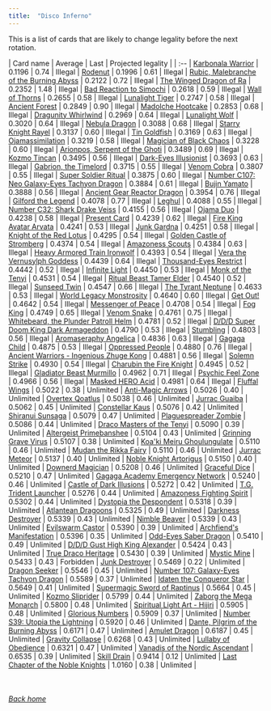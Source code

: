 ```yaml
---
title:  "Disco Inferno"
---
```


This is a list of cards that are likely to change legality before the next rotation.

| Card name | Average | Last | Projected legality |
| :-- |
[Karbonala Warrior](https://db.ygoprodeck.com/card/?search=Karbonala%20Warrior) | 0.1196 | 0.74 | Illegal |
[Rodenut](https://db.ygoprodeck.com/card/?search=Rodenut) | 0.1996 | 0.61 | Illegal |
[Rubic, Malebranche of the Burning Abyss](https://db.ygoprodeck.com/card/?search=Rubic,%20Malebranche%20of%20the%20Burning%20Abyss) | 0.2122 | 0.72 | Illegal |
[The Winged Dragon of Ra](https://db.ygoprodeck.com/card/?search=The%20Winged%20Dragon%20of%20Ra) | 0.2352 | 1.48 | Illegal |
[Bad Reaction to Simochi](https://db.ygoprodeck.com/card/?search=Bad%20Reaction%20to%20Simochi) | 0.2618 | 0.59 | Illegal |
[Wall of Thorns](https://db.ygoprodeck.com/card/?search=Wall%20of%20Thorns) | 0.2655 | 0.58 | Illegal |
[Lunalight Tiger](https://db.ygoprodeck.com/card/?search=Lunalight%20Tiger) | 0.2747 | 0.58 | Illegal |
[Ancient Forest](https://db.ygoprodeck.com/card/?search=Ancient%20Forest) | 0.2849 | 0.90 | Illegal |
[Madolche Hootcake](https://db.ygoprodeck.com/card/?search=Madolche%20Hootcake) | 0.2853 | 0.68 | Illegal |
[Dragunity Whirlwind](https://db.ygoprodeck.com/card/?search=Dragunity%20Whirlwind) | 0.2969 | 0.64 | Illegal |
[Lunalight Wolf](https://db.ygoprodeck.com/card/?search=Lunalight%20Wolf) | 0.3020 | 0.64 | Illegal |
[Nebula Dragon](https://db.ygoprodeck.com/card/?search=Nebula%20Dragon) | 0.3088 | 0.68 | Illegal |
[Starry Knight Rayel](https://db.ygoprodeck.com/card/?search=Starry%20Knight%20Rayel) | 0.3137 | 0.60 | Illegal |
[Tin Goldfish](https://db.ygoprodeck.com/card/?search=Tin%20Goldfish) | 0.3169 | 0.63 | Illegal |
[Ojamassimilation](https://db.ygoprodeck.com/card/?search=Ojamassimilation) | 0.3219 | 0.58 | Illegal |
[Magician of Black Chaos](https://db.ygoprodeck.com/card/?search=Magician%20of%20Black%20Chaos) | 0.3228 | 0.60 | Illegal |
[Arionpos, Serpent of the Ghoti](https://db.ygoprodeck.com/card/?search=Arionpos,%20Serpent%20of%20the%20Ghoti) | 0.3489 | 0.69 | Illegal |
[Kozmo Tincan](https://db.ygoprodeck.com/card/?search=Kozmo%20Tincan) | 0.3495 | 0.56 | Illegal |
[Dark-Eyes Illusionist](https://db.ygoprodeck.com/card/?search=Dark-Eyes%20Illusionist) | 0.3693 | 0.63 | Illegal |
[Gabrion, the Timelord](https://db.ygoprodeck.com/card/?search=Gabrion,%20the%20Timelord) | 0.3715 | 0.55 | Illegal |
[Venom Cobra](https://db.ygoprodeck.com/card/?search=Venom%20Cobra) | 0.3807 | 0.55 | Illegal |
[Super Soldier Ritual](https://db.ygoprodeck.com/card/?search=Super%20Soldier%20Ritual) | 0.3875 | 0.60 | Illegal |
[Number C107: Neo Galaxy-Eyes Tachyon Dragon](https://db.ygoprodeck.com/card/?search=Number%20C107:%20Neo%20Galaxy-Eyes%20Tachyon%20Dragon) | 0.3884 | 0.61 | Illegal |
[Bujin Yamato](https://db.ygoprodeck.com/card/?search=Bujin%20Yamato) | 0.3888 | 0.56 | Illegal |
[Ancient Gear Reactor Dragon](https://db.ygoprodeck.com/card/?search=Ancient%20Gear%20Reactor%20Dragon) | 0.3954 | 0.76 | Illegal |
[Gilford the Legend](https://db.ygoprodeck.com/card/?search=Gilford%20the%20Legend) | 0.4078 | 0.77 | Illegal |
[Leghul](https://db.ygoprodeck.com/card/?search=Leghul) | 0.4088 | 0.55 | Illegal |
[Number C32: Shark Drake Veiss](https://db.ygoprodeck.com/card/?search=Number%20C32:%20Shark%20Drake%20Veiss) | 0.4155 | 0.56 | Illegal |
[Ojama Duo](https://db.ygoprodeck.com/card/?search=Ojama%20Duo) | 0.4238 | 0.58 | Illegal |
[Present Card](https://db.ygoprodeck.com/card/?search=Present%20Card) | 0.4239 | 0.62 | Illegal |
[Fire King Avatar Arvata](https://db.ygoprodeck.com/card/?search=Fire%20King%20Avatar%20Arvata) | 0.4241 | 0.53 | Illegal |
[Junk Gardna](https://db.ygoprodeck.com/card/?search=Junk%20Gardna) | 0.4251 | 0.58 | Illegal |
[Knight of the Red Lotus](https://db.ygoprodeck.com/card/?search=Knight%20of%20the%20Red%20Lotus) | 0.4295 | 0.54 | Illegal |
[Golden Castle of Stromberg](https://db.ygoprodeck.com/card/?search=Golden%20Castle%20of%20Stromberg) | 0.4374 | 0.54 | Illegal |
[Amazoness Scouts](https://db.ygoprodeck.com/card/?search=Amazoness%20Scouts) | 0.4384 | 0.63 | Illegal |
[Heavy Armored Train Ironwolf](https://db.ygoprodeck.com/card/?search=Heavy%20Armored%20Train%20Ironwolf) | 0.4393 | 0.54 | Illegal |
[Vera the Vernusylph Goddess](https://db.ygoprodeck.com/card/?search=Vera%20the%20Vernusylph%20Goddess) | 0.4439 | 0.64 | Illegal |
[Thousand-Eyes Restrict](https://db.ygoprodeck.com/card/?search=Thousand-Eyes%20Restrict) | 0.4442 | 0.52 | Illegal |
[Infinite Light](https://db.ygoprodeck.com/card/?search=Infinite%20Light) | 0.4450 | 0.53 | Illegal |
[Monk of the Tenyi](https://db.ygoprodeck.com/card/?search=Monk%20of%20the%20Tenyi) | 0.4531 | 0.54 | Illegal |
[Ritual Beast Tamer Elder](https://db.ygoprodeck.com/card/?search=Ritual%20Beast%20Tamer%20Elder) | 0.4540 | 0.52 | Illegal |
[Sunseed Twin](https://db.ygoprodeck.com/card/?search=Sunseed%20Twin) | 0.4547 | 0.66 | Illegal |
[The Tyrant Neptune](https://db.ygoprodeck.com/card/?search=The%20Tyrant%20Neptune) | 0.4633 | 0.53 | Illegal |
[World Legacy Monstrosity](https://db.ygoprodeck.com/card/?search=World%20Legacy%20Monstrosity) | 0.4640 | 0.60 | Illegal |
[Get Out!](https://db.ygoprodeck.com/card/?search=Get%20Out!) | 0.4642 | 0.54 | Illegal |
[Messenger of Peace](https://db.ygoprodeck.com/card/?search=Messenger%20of%20Peace) | 0.4708 | 0.54 | Illegal |
[Fog King](https://db.ygoprodeck.com/card/?search=Fog%20King) | 0.4749 | 0.65 | Illegal |
[Venom Snake](https://db.ygoprodeck.com/card/?search=Venom%20Snake) | 0.4761 | 0.75 | Illegal |
[Whitebeard, the Plunder Patroll Helm](https://db.ygoprodeck.com/card/?search=Whitebeard,%20the%20Plunder%20Patroll%20Helm) | 0.4781 | 0.52 | Illegal |
[D/D/D Super Doom King Dark Armageddon](https://db.ygoprodeck.com/card/?search=D/D/D%20Super%20Doom%20King%20Dark%20Armageddon) | 0.4790 | 0.53 | Illegal |
[Stumbling](https://db.ygoprodeck.com/card/?search=Stumbling) | 0.4803 | 0.56 | Illegal |
[Aromaseraphy Angelica](https://db.ygoprodeck.com/card/?search=Aromaseraphy%20Angelica) | 0.4836 | 0.63 | Illegal |
[Gagaga Child](https://db.ygoprodeck.com/card/?search=Gagaga%20Child) | 0.4875 | 0.53 | Illegal |
[Oppressed People](https://db.ygoprodeck.com/card/?search=Oppressed%20People) | 0.4880 | 0.76 | Illegal |
[Ancient Warriors - Ingenious Zhuge Kong](https://db.ygoprodeck.com/card/?search=Ancient%20Warriors%20-%20Ingenious%20Zhuge%20Kong) | 0.4881 | 0.56 | Illegal |
[Solemn Strike](https://db.ygoprodeck.com/card/?search=Solemn%20Strike) | 0.4930 | 0.54 | Illegal |
[Charubin the Fire Knight](https://db.ygoprodeck.com/card/?search=Charubin%20the%20Fire%20Knight) | 0.4945 | 0.52 | Illegal |
[Gladiator Beast Murmillo](https://db.ygoprodeck.com/card/?search=Gladiator%20Beast%20Murmillo) | 0.4962 | 0.71 | Illegal |
[Psychic Feel Zone](https://db.ygoprodeck.com/card/?search=Psychic%20Feel%20Zone) | 0.4966 | 0.56 | Illegal |
[Masked HERO Acid](https://db.ygoprodeck.com/card/?search=Masked%20HERO%20Acid) | 0.4981 | 0.64 | Illegal |
[Fluffal Wings](https://db.ygoprodeck.com/card/?search=Fluffal%20Wings) | 0.5022 | 0.38 | Unlimited |
[Anti-Magic Arrows](https://db.ygoprodeck.com/card/?search=Anti-Magic%20Arrows) | 0.5026 | 0.40 | Unlimited |
[Overtex Qoatlus](https://db.ygoprodeck.com/card/?search=Overtex%20Qoatlus) | 0.5038 | 0.46 | Unlimited |
[Jurrac Guaiba](https://db.ygoprodeck.com/card/?search=Jurrac%20Guaiba) | 0.5062 | 0.45 | Unlimited |
[Constellar Kaus](https://db.ygoprodeck.com/card/?search=Constellar%20Kaus) | 0.5076 | 0.42 | Unlimited |
[Shiranui Sunsaga](https://db.ygoprodeck.com/card/?search=Shiranui%20Sunsaga) | 0.5079 | 0.47 | Unlimited |
[Plaguespreader Zombie](https://db.ygoprodeck.com/card/?search=Plaguespreader%20Zombie) | 0.5086 | 0.44 | Unlimited |
[Draco Masters of the Tenyi](https://db.ygoprodeck.com/card/?search=Draco%20Masters%20of%20the%20Tenyi) | 0.5090 | 0.39 | Unlimited |
[Altergeist Primebanshee](https://db.ygoprodeck.com/card/?search=Altergeist%20Primebanshee) | 0.5104 | 0.43 | Unlimited |
[Grinning Grave Virus](https://db.ygoprodeck.com/card/?search=Grinning%20Grave%20Virus) | 0.5107 | 0.38 | Unlimited |
[Koa'ki Meiru Ghoulungulate](https://db.ygoprodeck.com/card/?search=Koa'ki%20Meiru%20Ghoulungulate) | 0.5110 | 0.46 | Unlimited |
[Mudan the Rikka Fairy](https://db.ygoprodeck.com/card/?search=Mudan%20the%20Rikka%20Fairy) | 0.5110 | 0.46 | Unlimited |
[Jurrac Meteor](https://db.ygoprodeck.com/card/?search=Jurrac%20Meteor) | 0.5137 | 0.40 | Unlimited |
[Noble Knight Artorigus](https://db.ygoprodeck.com/card/?search=Noble%20Knight%20Artorigus) | 0.5150 | 0.40 | Unlimited |
[Downerd Magician](https://db.ygoprodeck.com/card/?search=Downerd%20Magician) | 0.5208 | 0.46 | Unlimited |
[Graceful Dice](https://db.ygoprodeck.com/card/?search=Graceful%20Dice) | 0.5210 | 0.47 | Unlimited |
[Gagaga Academy Emergency Network](https://db.ygoprodeck.com/card/?search=Gagaga%20Academy%20Emergency%20Network) | 0.5240 | 0.46 | Unlimited |
[Castle of Dark Illusions](https://db.ygoprodeck.com/card/?search=Castle%20of%20Dark%20Illusions) | 0.5272 | 0.42 | Unlimited |
[T.G. Trident Launcher](https://db.ygoprodeck.com/card/?search=T.G.%20Trident%20Launcher) | 0.5276 | 0.44 | Unlimited |
[Amazoness Fighting Spirit](https://db.ygoprodeck.com/card/?search=Amazoness%20Fighting%20Spirit) | 0.5302 | 0.44 | Unlimited |
[Dystopia the Despondent](https://db.ygoprodeck.com/card/?search=Dystopia%20the%20Despondent) | 0.5318 | 0.39 | Unlimited |
[Atlantean Dragoons](https://db.ygoprodeck.com/card/?search=Atlantean%20Dragoons) | 0.5325 | 0.49 | Unlimited |
[Darkness Destroyer](https://db.ygoprodeck.com/card/?search=Darkness%20Destroyer) | 0.5339 | 0.43 | Unlimited |
[Nimble Beaver](https://db.ygoprodeck.com/card/?search=Nimble%20Beaver) | 0.5339 | 0.43 | Unlimited |
[Evilswarm Castor](https://db.ygoprodeck.com/card/?search=Evilswarm%20Castor) | 0.5390 | 0.39 | Unlimited |
[Archfiend's Manifestation](https://db.ygoprodeck.com/card/?search=Archfiend's%20Manifestation) | 0.5396 | 0.35 | Unlimited |
[Odd-Eyes Saber Dragon](https://db.ygoprodeck.com/card/?search=Odd-Eyes%20Saber%20Dragon) | 0.5410 | 0.49 | Unlimited |
[D/D/D Gust High King Alexander](https://db.ygoprodeck.com/card/?search=D/D/D%20Gust%20High%20King%20Alexander) | 0.5424 | 0.43 | Unlimited |
[True Draco Heritage](https://db.ygoprodeck.com/card/?search=True%20Draco%20Heritage) | 0.5430 | 0.39 | Unlimited |
[Mystic Mine](https://db.ygoprodeck.com/card/?search=Mystic%20Mine) | 0.5433 | 0.43 | Forbidden |
[Junk Destroyer](https://db.ygoprodeck.com/card/?search=Junk%20Destroyer) | 0.5469 | 0.22 | Unlimited |
[Dragon Seeker](https://db.ygoprodeck.com/card/?search=Dragon%20Seeker) | 0.5546 | 0.45 | Unlimited |
[Number 107: Galaxy-Eyes Tachyon Dragon](https://db.ygoprodeck.com/card/?search=Number%20107:%20Galaxy-Eyes%20Tachyon%20Dragon) | 0.5589 | 0.37 | Unlimited |
[Idaten the Conqueror Star](https://db.ygoprodeck.com/card/?search=Idaten%20the%20Conqueror%20Star) | 0.5649 | 0.41 | Unlimited |
[Supermagic Sword of Raptinus](https://db.ygoprodeck.com/card/?search=Supermagic%20Sword%20of%20Raptinus) | 0.5664 | 0.45 | Unlimited |
[Kozmo Sliprider](https://db.ygoprodeck.com/card/?search=Kozmo%20Sliprider) | 0.5799 | 0.44 | Unlimited |
[Zaborg the Mega Monarch](https://db.ygoprodeck.com/card/?search=Zaborg%20the%20Mega%20Monarch) | 0.5800 | 0.48 | Unlimited |
[Spiritual Light Art - Hijiri](https://db.ygoprodeck.com/card/?search=Spiritual%20Light%20Art%20-%20Hijiri) | 0.5905 | 0.48 | Unlimited |
[Glorious Numbers](https://db.ygoprodeck.com/card/?search=Glorious%20Numbers) | 0.5909 | 0.37 | Unlimited |
[Number S39: Utopia the Lightning](https://db.ygoprodeck.com/card/?search=Number%20S39:%20Utopia%20the%20Lightning) | 0.5920 | 0.46 | Unlimited |
[Dante, Pilgrim of the Burning Abyss](https://db.ygoprodeck.com/card/?search=Dante,%20Pilgrim%20of%20the%20Burning%20Abyss) | 0.6171 | 0.47 | Unlimited |
[Amulet Dragon](https://db.ygoprodeck.com/card/?search=Amulet%20Dragon) | 0.6187 | 0.45 | Unlimited |
[Gravity Collapse](https://db.ygoprodeck.com/card/?search=Gravity%20Collapse) | 0.6268 | 0.43 | Unlimited |
[Lullaby of Obedience](https://db.ygoprodeck.com/card/?search=Lullaby%20of%20Obedience) | 0.6321 | 0.47 | Unlimited |
[Vanadis of the Nordic Ascendant](https://db.ygoprodeck.com/card/?search=Vanadis%20of%20the%20Nordic%20Ascendant) | 0.6535 | 0.39 | Unlimited |
[Skill Drain](https://db.ygoprodeck.com/card/?search=Skill%20Drain) | 0.9414 | 0.12 | Unlimited |
[Last Chapter of the Noble Knights](https://db.ygoprodeck.com/card/?search=Last%20Chapter%20of%20the%20Noble%20Knights) | 1.0160 | 0.38 | Unlimited |

<br>

###### [Back home](index)